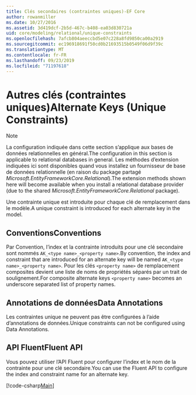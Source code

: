 ```yaml
---
title: Clés secondaires (contraintes uniques)-EF Core
author: rowanmiller
ms.date: 10/27/2016
ms.assetid: 3d419dcf-2b5d-467c-b408-ea03d830721a
uid: core/modeling/relational/unique-constraints
ms.openlocfilehash: 7afcb804aeeccbd5e07c228a8fd9850ca00a2919
ms.sourcegitcommit: ec196918691f50cd0b21693515b0549f06d9f39c
ms.translationtype: MT
ms.contentlocale: fr-FR
ms.lasthandoff: 09/23/2019
ms.locfileid: "71197618"
---
```

# <a name="alternate-keys-unique-constraints"></a><span data-ttu-id="09374-102">Autres clés (contraintes uniques)</span><span class="sxs-lookup"><span data-stu-id="09374-102">Alternate Keys (Unique Constraints)</span></span>

> [!NOTE]  
> <span data-ttu-id="09374-103">La configuration indiquée dans cette section s’applique aux bases de données relationnelles en général.</span><span class="sxs-lookup"><span data-stu-id="09374-103">The configuration in this section is applicable to relational databases in general.</span></span> <span data-ttu-id="09374-104">Les méthodes d’extension indiquées ici sont disponibles quand vous installez un fournisseur de base de données relationnelle (en raison du package partagé *Microsoft.EntityFrameworkCore.Relational*).</span><span class="sxs-lookup"><span data-stu-id="09374-104">The extension methods shown here will become available when you install a relational database provider (due to the shared *Microsoft.EntityFrameworkCore.Relational* package).</span></span>

<span data-ttu-id="09374-105">Une contrainte unique est introduite pour chaque clé de remplacement dans le modèle.</span><span class="sxs-lookup"><span data-stu-id="09374-105">A unique constraint is introduced for each alternate key in the model.</span></span>

## <a name="conventions"></a><span data-ttu-id="09374-106">Conventions</span><span class="sxs-lookup"><span data-stu-id="09374-106">Conventions</span></span>

<span data-ttu-id="09374-107">Par Convention, l’index et la contrainte introduits pour une clé secondaire sont nommés `AK_<type name>_<property name>`.</span><span class="sxs-lookup"><span data-stu-id="09374-107">By convention, the index and constraint that are introduced for an alternate key will be named `AK_<type name>_<property name>`.</span></span> <span data-ttu-id="09374-108">Pour les clés `<property name>` de remplacement composites devient une liste de noms de propriétés séparés par un trait de soulignement.</span><span class="sxs-lookup"><span data-stu-id="09374-108">For composite alternate keys `<property name>` becomes an underscore separated list of property names.</span></span>

## <a name="data-annotations"></a><span data-ttu-id="09374-109">Annotations de données</span><span class="sxs-lookup"><span data-stu-id="09374-109">Data Annotations</span></span>

<span data-ttu-id="09374-110">Les contraintes unique ne peuvent pas être configurées à l’aide d’annotations de données.</span><span class="sxs-lookup"><span data-stu-id="09374-110">Unique constraints can not be configured using Data Annotations.</span></span>

## <a name="fluent-api"></a><span data-ttu-id="09374-111">API Fluent</span><span class="sxs-lookup"><span data-stu-id="09374-111">Fluent API</span></span>

<span data-ttu-id="09374-112">Vous pouvez utiliser l’API Fluent pour configurer l’index et le nom de la contrainte pour une clé secondaire.</span><span class="sxs-lookup"><span data-stu-id="09374-112">You can use the Fluent API to configure the index and constraint name for an alternate key.</span></span>

[!code-csharp[Main](../../../../samples/core/Modeling/FluentAPI/Relational/AlternateKeyName.cs?name=Model&highlight=9)]
